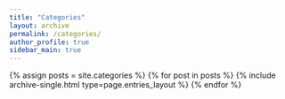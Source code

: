```yaml
---
title: "Categories"
layout: archive
permalink: /categories/
author_profile: true
sidebar_main: true
---
```



{% assign posts = site.categories %}
{% for post in posts %} {% include archive-single.html type=page.entries_layout %} {% endfor %}
